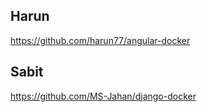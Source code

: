 ## Harun

https://github.com/harun77/angular-docker

## Sabit

https://github.com/MS-Jahan/django-docker
